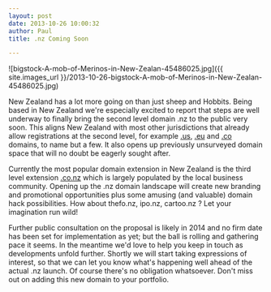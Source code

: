 ```yaml
---
layout: post
date: 2013-10-26 10:00:32
author: Paul
title: .nz Coming Soon

---
```


![bigstock-A-mob-of-Merinos-in-New-Zealan-45486025.jpg]({{ site.images_url }}/2013-10-26-bigstock-A-mob-of-Merinos-in-New-Zealan-45486025.jpg)

<!-- excerpt -->

New Zealand has a lot more going on than just sheep and Hobbits. Being based in New Zealand we're especially excited to report that steps are well underway to finally bring the second level domain .nz to the public very soon. This aligns New Zealand with most other jurisdictions that already allow registrations at the second level, for example [.us](https://iwantmyname.com/domains/us-american-domain-name-registration-for-usa), [.eu](https://iwantmyname.com/domains/eu-european-domain-name-registration-for-europe) and [.co](https://iwantmyname.com/domains/co-colombian-domain-name-registration-for-colombia) domains, to name but a few. It also opens up previously unsurveyed domain space that will no doubt be eagerly sought after. 

<!-- /excerpt -->

Currently the most popular domain extension in New Zealand is the third level extension [.co.nz](https://iwantmyname.com/domains/co.nz-kiwi-domain-name-registration-for-new-zealand) which is largely populated by the local business community. Opening up the .nz domain landscape will create new branding and promotional opportunities plus some amusing (and valuable) domain hack possibilities. How about thefo.nz, ipo.nz, cartoo.nz ? Let your imagination run wild!

Further public consultation on the proposal is likely in 2014 and no firm date has been set for implementation as yet; but the ball is rolling and gathering pace it seems. In the meantime we'd love to help you keep in touch as developments unfold further. Shortly we will start taking expressions of interest, so that we can let you know what's happening well ahead of the actual .nz launch. Of course there's no obligation whatsoever. Don't miss out on adding this new domain to your portfolio.
